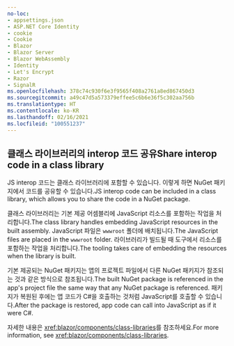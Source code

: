 ```yaml
---
no-loc:
- appsettings.json
- ASP.NET Core Identity
- cookie
- Cookie
- Blazor
- Blazor Server
- Blazor WebAssembly
- Identity
- Let's Encrypt
- Razor
- SignalR
ms.openlocfilehash: 378c74c930f6e3f9565f408a2761a8ed867450d3
ms.sourcegitcommit: a49c47d5a573379effee5c6b6e36f5c302aa756b
ms.translationtype: HT
ms.contentlocale: ko-KR
ms.lasthandoff: 02/16/2021
ms.locfileid: "100551237"
---
```

## <a name="share-interop-code-in-a-class-library"></a><span data-ttu-id="1ba88-101">클래스 라이브러리의 interop 코드 공유</span><span class="sxs-lookup"><span data-stu-id="1ba88-101">Share interop code in a class library</span></span>

<span data-ttu-id="1ba88-102">JS interop 코드는 클래스 라이브러리에 포함할 수 있습니다. 이렇게 하면 NuGet 패키지에서 코드를 공유할 수 있습니다.</span><span class="sxs-lookup"><span data-stu-id="1ba88-102">JS interop code can be included in a class library, which allows you to share the code in a NuGet package.</span></span>

<span data-ttu-id="1ba88-103">클래스 라이브러리는 기본 제공 어셈블리에 JavaScript 리소스를 포함하는 작업을 처리합니다.</span><span class="sxs-lookup"><span data-stu-id="1ba88-103">The class library handles embedding JavaScript resources in the built assembly.</span></span> <span data-ttu-id="1ba88-104">JavaScript 파일은 `wwwroot` 폴더에 배치됩니다.</span><span class="sxs-lookup"><span data-stu-id="1ba88-104">The JavaScript files are placed in the `wwwroot` folder.</span></span> <span data-ttu-id="1ba88-105">라이브러리가 빌드될 때 도구에서 리소스를 포함하는 작업을 처리합니다.</span><span class="sxs-lookup"><span data-stu-id="1ba88-105">The tooling takes care of embedding the resources when the library is built.</span></span>

<span data-ttu-id="1ba88-106">기본 제공되는 NuGet 패키지는 앱의 프로젝트 파일에서 다른 NuGet 패키지가 참조되는 것과 같은 방식으로 참조됩니다.</span><span class="sxs-lookup"><span data-stu-id="1ba88-106">The built NuGet package is referenced in the app's project file the same way that any NuGet package is referenced.</span></span> <span data-ttu-id="1ba88-107">패키지가 복원된 후에는 앱 코드가 C#을 호출하는 것처럼 JavaScript를 호출할 수 있습니다.</span><span class="sxs-lookup"><span data-stu-id="1ba88-107">After the package is restored, app code can call into JavaScript as if it were C#.</span></span>

<span data-ttu-id="1ba88-108">자세한 내용은 <xref:blazor/components/class-libraries>를 참조하세요.</span><span class="sxs-lookup"><span data-stu-id="1ba88-108">For more information, see <xref:blazor/components/class-libraries>.</span></span>
